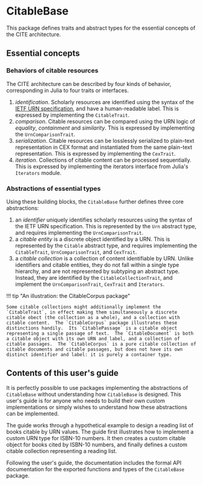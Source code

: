 # CitableBase

This package defines traits and abstract types for the essential concepts of the CITE architecture. 

## Essential concepts


### Behaviors of citable resources 

The CITE architecture can be described by four kinds of behavior, corresponding in Julia to four traits or interfaces.


1. *identification*.  Scholarly resources are identified using the syntax of the [IETF URN specification](https://www.ietf.org/rfc/rfc2141.txt), and have a human-readable label.  This is expressed by implementing the `CitableTrait`.
2. *comparison*.  Citable resources can be compared using the URN logic of *equality*, *containment* and  *similarity*.  This is expressed by implementing the  `UrnComparisonTrait`.
3.  *serialization*.  Citable resources can be losslessly serialized to plain-text representation in CEX format and instantiated from the same plain-text representation.  This is expressed by implementing the `CexTrait`.
4. *iteration*. Collections of citable content can be processed sequentially. This is expressed by implementing the iterators interface from Julia's `Iterators` module.



### Abstractions of essential types 

Using these building blocks, the `CitableBase` further defines three core abstractions:

1. an *identifier* uniquely identifies scholarly resources using the syntax of the IETF URN specification. This is represented by the `Urn` abstract type, and requires implementing the `UrnComparisonTrait`.
2. a *citable entity* is a discrete object identified by a URN.  This is represented by the `Citable` abstract type, and requires implementing the `CitableTrait`, `UrnComparisonTrait`, and `CexTrait`.
3. a *citable collection* is a collection of content identifiable by URN.  Unlike identifiers and citable entities, they do not fall within a single type hierarchy, and are not represented by subtyping an abstract type.  Instead, they are identified by the `CitableCollectionTrait`, and implement the `UrnComparisonTrait`, `CexTrait` and `Iterators`.  

!!! tip "An illustration: the CitableCorpus package"

    Some citable collections might additionally implement the `CitableTrait`, in effect making them simultaneously a discrete citable obect (the collection as a whole), and a collection with citable content.  The `CitableCorpus` package illustrates these distinctions handily.  Its `CitablePassage` is a citable object representing a single passage of text.  The `CitableDocument` is both a citable object with its own URN and label, and a collection of citable passages.  The `CitableCorpus` is a pure citable collection of citable documents and citable passages, but does not have its own distinct identifier and label: it is purely a container type.



## Contents of this user's guide

It is perfectly possible to use packages implementing the abstractions of `CitableBase` without understanding how `CitableBase` is designed.  This user's guide is for anyone who needs to build their own custom implementations or simply wishes to understand how these abstractions can be implemented.

The guide works through a hypothetical example to design a reading list of books citable by URN values.  The guide first illustrates how to implement a custom URN type for ISBN-10 numbers. It then creates a custom citable object for books cited by ISBN-10 numbers, and finally defines a custom citable collection representing a reading list.  

Following the user's guide, the documentation includes the formal API documentation for the exported functions and types of the `CitableBase` package.

